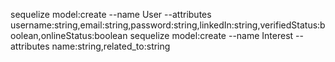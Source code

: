 sequelize model:create --name User --attributes username:string,email:string,password:string,linkedIn:string,verifiedStatus:boolean,onlineStatus:boolean
sequelize model:create --name Interest --attributes name:string,related_to:string 